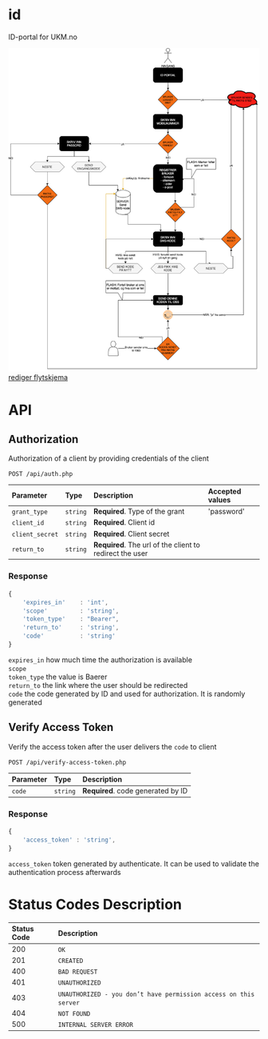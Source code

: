# id
ID-portal for UKM.no

![Midlertidig flytskjema](Flytskjema.png?raw=true)
[rediger flytskjema](https://app.diagrams.net/)



# API

## Authorization

Authorization of a client by providing credentials of the client

```http
POST /api/auth.php
```

| Parameter | Type | Description | Accepted values
| :--- | :--- | :--- | :----|
| `grant_type` | `string` | **Required**. Type of the grant | 'password'
| `client_id` | `string` | **Required**. Client id |
| `client_secret` | `string` | **Required**. Client secret |
| `return_to` | `string` | **Required**. The url of the client to redirect the user |


### Response

```javascript
{
    'expires_in'    : 'int',
    'scope'         : 'string',
    'token_type'    : "Bearer",
    'return_to'     : 'string',
    'code'          : 'string'
}
```
`expires_in` how much time the authorization is available\
`scope`\
`token_type` the value is Baerer\
`return_to` the link where the user should be redirected\
`code` the code generated by ID and used for authorization. It is randomly generated



## Verify Access Token

Verify the access token after the user delivers the `code` to client

```http
POST /api/verify-access-token.php
```

| Parameter | Type | Description
| :--- | :--- | :--- | 
| `code` | `string` | **Required**. code generated by ID  |


### Response

```javascript
{
    'access_token' : 'string',
}
```
`access_token` token generated by authenticate. It can be used to validate the authentication process afterwards



# Status Codes Description 

| Status Code | Description |
| :--- | :--- |
| 200 | `OK` |
| 201 | `CREATED` |
| 400 | `BAD REQUEST` |
| 401 | `UNAUTHORIZED` |
| 403 | `UNAUTHORIZED - you don’t have permission access on this server` |
| 404 | `NOT FOUND` |
| 500 | `INTERNAL SERVER ERROR` |

